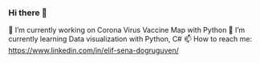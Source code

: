 ### Hi there 👋

🔭 I’m currently working on Corona Virus Vaccine Map with Python 
🌱 I’m currently learning Data visualization with Python, C#
📫 How to reach me: https://www.linkedin.com/in/elif-sena-dogruguven/
